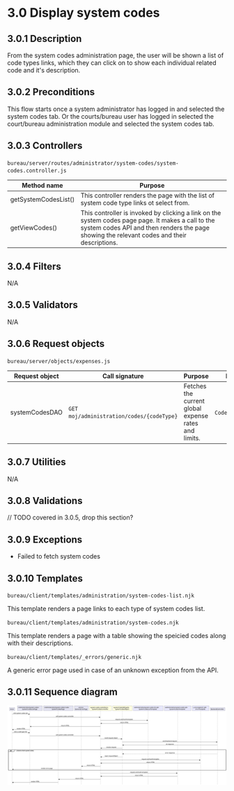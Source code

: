 # 3.0 Display system codes
## 3.0.1 Description
From the system codes administration page, the user will be shown a list of code types links, which they can click on to show each individual related code and it's description. 

## 3.0.2 Preconditions
This flow starts once a system administrator has logged in and selected the system codes tab. Or the courts/bureau user has logged in selected the court/bureau administration module and selected the system codes tab.

## 3.0.3 Controllers
`bureau/server/routes/administrator/system-codes/system-codes.controller.js`

| Method name | Purpose |
|-|-|
| getSystemCodesList() | This controller renders the page with the list of system code type links ot select from. |
| getViewCodes() | This controller is invoked by clicking a link on the system codes page page. It makes a call to the system codes API and then renders the page showing the relevant codes and their descriptions. |

## 3.0.4 Filters
N/A

## 3.0.5 Validators
N/A

## 3.0.6 Request objects
`bureau/server/objects/expenses.js`

| Request object | Call signature | Purpose | Response object |
|-|-|-|-|
| systemCodesDAO | `GET moj/administration/codes/{codeType}` | Fetches the current global expense rates and limits. | `CodeDescriptionResponse` |

## 3.0.7 Utilities
N/A

## 3.0.8 Validations
// TODO covered in 3.0.5, drop this section?

## 3.0.9 Exceptions
* Failed to fetch system codes

## 3.0.10 Templates

`bureau/client/templates/administration/system-codes-list.njk` 

This template renders a page links to each type of system codes list.

`bureau/client/templates/administration/system-codes.njk` 

This template renders a page with a table showing the speicied codes along with their descriptions.

`bureau/client/templates/_errors/generic.njk` 

A generic error page used in case of an unknown exception from the API.

## 3.0.11 Sequence diagram
![](/umls/display-system-codes.svg)